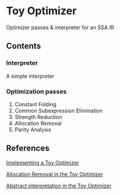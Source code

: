 # Toy Optimizer 
Optimizer passes & interpreter for an SSA IR

## Contents 

### Interpreter
A simple interpreter

### Optimization passes
1. Constant Folding
2. Common Subexpression Elimination
3. Strength Reduction
4. Allocation Removal
5. Parity Analysis

## References

[Implementing a Toy Optimizer](https://pypy.org/posts/2022/07/toy-optimizer.html)

[Allocation Removal in the Toy Optimizer](https://pypy.org/posts/2022/10/toy-optimizer-allocation-removal.html)

[Abstract interpretation in the Toy Optimizer](https://pypy.org/posts/2024/07/toy-abstract-interpretation.html)
